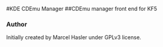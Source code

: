 #KDE CDEmu Manager
##CDEmu manager front end for KF5

### Author
Initially created by Marcel Hasler under GPLv3 license.
